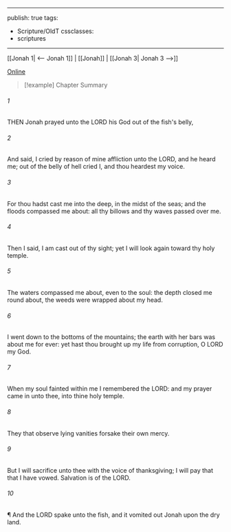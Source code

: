 

---
publish: true
tags:
  - Scripture/OldT
cssclasses:
  - scriptures
---
[[Jonah 1| <-- Jonah 1]] | [[Jonah]] | [[Jonah 3| Jonah 3 -->]]

[Online](https://churchofjesuschrist.org/study/scriptures/ot/jonah/2?lang=eng)

>[!example] Chapter Summary
>
###### 1
THEN Jonah prayed unto the LORD his God out of the fish's belly,
###### 2
And said, I cried by reason of mine affliction unto the LORD, and he heard me; out of the belly of hell cried I, and thou heardest my voice.
###### 3
For thou hadst cast me into the deep, in the midst of the seas; and the floods compassed me about: all thy billows and thy waves passed over me.
###### 4
Then I said, I am cast out of thy sight; yet I will look again toward thy holy temple.
###### 5
The waters compassed me about, even to the soul: the depth closed me round about, the weeds were wrapped about my head.
###### 6
I went down to the bottoms of the mountains; the earth with her bars was about me for ever: yet hast thou brought up my life from corruption, O LORD my God.
###### 7
When my soul fainted within me I remembered the LORD: and my prayer came in unto thee, into thine holy temple.
###### 8
They that observe lying vanities forsake their own mercy.
###### 9
But I will sacrifice unto thee with the voice of thanksgiving; I will pay that that I have vowed.  Salvation is of the LORD.
###### 10
¶ And the LORD spake unto the fish, and it vomited out Jonah upon the dry land.



